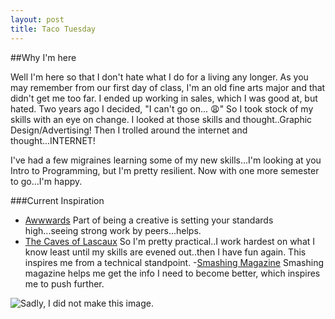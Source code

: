 ```yaml
---
layout: post
title: Taco Tuesday
---
```


##Why I'm here

Well I'm here so that I don't hate what I do for a living any longer.  As you may remember from our first day of class, I'm an old fine arts major and that didn't get me too far.  I ended up working in sales, which I was good at, but hated.  Two years ago I decided, "I can't go on... :weary:"  So I took stock of my skills with an eye on change.  I looked at those skills and thought..Graphic Design/Advertising!  Then I trolled around the internet and thought...INTERNET!  

I've had a few migraines learning some of my new skills...I'm looking at you Intro to Programming, but I'm pretty resilient.  Now with one more semester to go...I'm happy.    

###Current Inspiration

- [Awwwards](http://www.awwwards.com/)
Part of being a creative is setting your standards high...seeing strong work by peers...helps.
- [The Caves of Lascaux](http://www.lascaux.culture.fr/?lng=en#/fr/00.xml)
So I'm pretty practical..I work hardest on what I know least until my skills are evened out..then I have fun again.  This inspires me from a technical standpoint.
-[Smashing Magazine](http://www.smashingmagazine.com/)
Smashing magazine helps me get the info I need to become better, which inspires me to push further.  


![Sadly, I did not make this image.](http://addyosmani.com/blog/wp-content/uploads/2013/04/unicorn.jpg)
